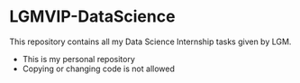 
# LGMVIP-DataScience
This repository contains all my Data Science Internship tasks given by LGM.
- This is my personal repository
- Copying or changing code is not allowed
